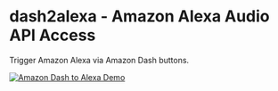 # dash2alexa - Amazon Alexa Audio API Access

Trigger Amazon Alexa via Amazon Dash buttons.

[![Amazon Dash to Alexa Demo](https://user-images.githubusercontent.com/99080/37256385-3c574d7e-255a-11e8-8019-f2f88343548f.png)](https://vimeo.com/259570045)
